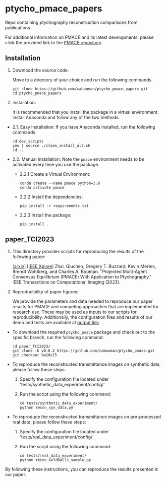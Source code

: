 # ptycho_pmace_papers
Repo containing ptychography reconstruction comparisons from publications.

For additional information on PMACE and its latest developments, please click the provided link to the [PMACE repository](https://github.com/cabouman/ptycho_pmace).

## Installation
1. Download the source code:

   Move to a directory of your choice and run the following commands.

   ```console
   git clone https://github.com/cabouman/ptycho_pmace_papers.git
   cd ptycho_pmace_papers
   ```
	
2. Installation:

   It is recommended that you install the package in a virtual environment. Install Anaconda and follow any of the two methods.

* 2.1. Easy installation: If you have Anaconda installed, run the following commands.
           
    ```console
    cd dev_scripts
    yes | source ./clean_install_all.sh
    cd ..
    ```
    
* 2.2. Manual installation: Note the ``pmace`` environment needs to be activated every time you use the package.

	 - 2.2.1 Create a Virtual Environment:

		```console
		conda create --name pmace python=3.8
		conda activate pmace
		```

	 - 2.2.2 Install the dependencies:

		```console
		pip install -r requirements.txt
		```

	 - 2.2.3 Install the package:

		```console
		pip install .
		```
## paper_TCI2023

1. This directory provides scripts for reproducing the results of the following paper:
   
   [[arxiv]](https://arxiv.org/pdf/2303.15679.pdf) [[IEEE Xplore]](https://ieeexplore.ieee.org/iel7/6745852/6960042/10301493.pdf?casa_token=iGFsjXuyzaAAAAAA:mmuzujXHIQmlw9zjytXC9_vzaM0r7liQ8vcWE1w5dqxdxcENi-uoRcX1p8Vy517GKckqt52W)
Zhai, Qiuchen, Gregery T. Buzzard, Kevin Mertes, Brendt Wohlberg, and Charles A. Bouman. "Projected Multi-Agent Consensus Equilibrium (PMACE) With Application to Ptychography." IEEE Transactions on Computational Imaging (2023).

3. Reproducibility of paper figures:
   
   We provide the parameters and data needed to reproduce our paper results for PMACE and competing approaches that are implemented for research use. These may be used as inputs to our scripts for reproducibility. Additionally, the configuration files and results of our demo and tests are available at [output link](https://drive.google.com/drive/folders/1feA5LdkEjVJhqhyFRu7ErgqwKa9Nbkxp?usp=sharing).
 
* To download the required ``ptycho_pmace`` package and check out to the specific branch, run the following command:
  ```console
  cd paper_TCI2023/
  git clone -b v0.0.2 https://github.com/cabouman/ptycho_pmace.git
  git checkout 9a10e15
  ```


* To reproduce the reconstructed transmittance images on synthetic data, please follow these steps:
 
  1. Specify the configuration file located under 'tests/synthetic_data_experiment/config/'
  2. Run the script using the following command:
 
     ```console
     cd tests/synthetic_data_experiment/
     python recon_syn_data.py
     ```
 
* To reproduce the reconstructed transmittance images on pre-processed real data, please follow these steps:
 
  1. Specify the configuration file located under 'tests/real_data_experiment/config/'
  2. Run the script using the following command:
 
     ```console
     cd tests/real_data_experiment/
     python recon_GoldBalls_sample.py
     ```
 
By following these instructions, you can reproduce the results presented in our paper.
